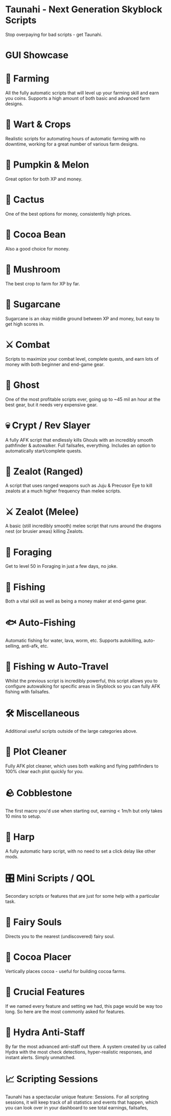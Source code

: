 # Taunahi - Next Generation Skyblock Scripts
Stop overpaying for bad scripts - get Taunahi.

# GUI Showcase


# 🌾 Farming
All the fully automatic scripts that will level up your farming skill and earn you coins. Supports a high amount of both basic and advanced farm designs.


# 🌱 Wart & Crops
Realistic scripts for automating hours of automatic farming with no downtime, working for a great number of various farm designs.


# 🎃 Pumpkin & Melon
Great option for both XP and money.


# 🌵 Cactus
One of the best options for money, consistently high prices.


# 🍫 Cocoa Bean
Also a good choice for money.


# 🍄 Mushroom
The best crop to farm for XP by far.


# 🌾 Sugarcane
Sugarcane is an okay middle ground between XP and money, but easy to get high scores in.


# ⚔️ Combat
Scripts to maximize your combat level, complete quests, and earn lots of money with both beginner and end-game gear.


# 👻 Ghost
One of the most profitable scripts ever, going up to ~45 mil an hour at the best gear, but it needs very expensive gear.


# 💀 Crypt / Rev Slayer
A fully AFK script that endlessly kills Ghouls with an incredibly smooth pathfinder & autowalker. Full failsafes, everything. Includes an option to automatically start/complete quests.


# 🏹 Zealot (Ranged)
A script that uses ranged weapons such as Juju & Precusor Eye to kill zealots at a much higher frequency than melee scripts.


# ⚔️ Zealot (Melee)
A basic (still incredibly smooth) melee script that runs around the dragons nest (or brusier areas) killing Zealots.


# 🌲 Foraging
Get to level 50 in Foraging in just a few days, no joke.


# 🎣 Fishing
Both a vital skill as well as being a money maker at end-game gear.


# 🐟 Auto-Fishing
Automatic fishing for water, lava, worm, etc. Supports autokilling, auto-selling, anti-afk, etc.


# 🚣 Fishing w Auto-Travel
Whilst the previous script is incredibly powerful, this script allows you to configure autowalking for specific areas in Skyblock so you can fully AFK fishing with failsafes.


# 🛠️ Miscellaneous
Additional useful scripts outside of the large categories above.


# 🧹 Plot Cleaner
Fully AFK plot cleaner, which uses both walking and flying pathfinders to 100% clear each plot quickly for you.


# 🪨 Cobblestone
The first macro you'd use when starting out, earning < 1m/h but only takes 10 mins to setup.


# 🎺 Harp
A fully automatic harp script, with no need to set a click delay like other mods.


# 🎛️ Mini Scripts / QOL
Secondary scripts or features that are just for some help with a particular task.


# 🧚 Fairy Souls
Directs you to the nearest (undiscovered) fairy soul.


# 🍫 Cocoa Placer
Vertically places cocoa - useful for building cocoa farms.


# 🔑 Crucial Features
If we named every feature and setting we had, this page would be way too long. So here are the most commonly asked for features.


# 👮️ Hydra Anti-Staff
By far the most advanced anti-staff out there. A system created by us called Hydra with the most check detections, hyper-realistic responses, and instant alerts. Simply unmatched.


# 📈 Scripting Sessions
Taunahi has a spectacular unique feature: Sessions. For all scripting sessions, it will keep track of all statistics and events that happen, which you can look over in your dashboard to see total earnings, failsafes,

